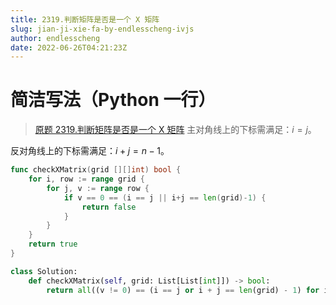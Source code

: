 ```yaml
---
title: 2319.判断矩阵是否是一个 X 矩阵
slug: jian-ji-xie-fa-by-endlesscheng-ivjs
author: endlesscheng
date: 2022-06-26T04:21:23Z
---
```

# 简洁写法（Python 一行）
 
> [原题 2319.判断矩阵是否是一个 X 矩阵](https://leetcode.cn/problems/check-if-matrix-is-x-matrix)
主对角线上的下标需满足：$i=j$。

反对角线上的下标需满足：$i+j=n-1$。

```go [sol1-Go]
func checkXMatrix(grid [][]int) bool {
	for i, row := range grid {
		for j, v := range row {
			if v == 0 == (i == j || i+j == len(grid)-1) {
				return false
			}
		}
	}
	return true
}
```

```py [sol2-Python3]
class Solution:
    def checkXMatrix(self, grid: List[List[int]]) -> bool:
        return all((v != 0) == (i == j or i + j == len(grid) - 1) for i, row in enumerate(grid) for j, v in enumerate(row))
```
